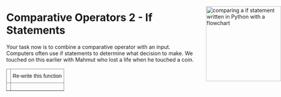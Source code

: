 # Comparative Operators 2 - If Statements
Your task now is to combine a comparative operator with an input. Computers often use if statements to determine what decision to make. We touched on this earlier with Mahmut who lost a life when he touched a coin.

<a href="https://github.com/learnICT/PythonBeginnersWorkbook/blob/main/images/if_statements.svg">
<img style="position: absolute; top: 76px; right: 0; border: 0" height="200px" alt="comparing a if statement written in Python with a flowchart" 
src="https://github.com/learnICT/PythonBeginnersWorkbook/blob/main/images/if_statements.svg?sanitize=true"></a>

<style type="text/css">
.tg  {border-collapse:collapse;border-spacing:0;}
.tg td{border-color:black;border-style:solid;border-width:1px;font-family:Arial, sans-serif;font-size:14px;
  overflow:hidden;padding:10px 5px;word-break:normal;}
.tg th{border-color:black;border-style:solid;border-width:1px;font-family:Arial, sans-serif;font-size:14px;
  font-weight:normal;overflow:hidden;padding:10px 5px;word-break:normal;}
.tg .tg-dvpl{border-color:inherit;text-align:right;vertical-align:top}
.tg .tg-0pky{border-color:inherit;text-align:left;vertical-align:top}
</style>
<table class="tg">
<thead>
  <tr>
    <th class="tg-dvpl"></th>
    <th class="tg-dvpl">Re-write this function</th>
  </tr>
</thead>
<tbody>
  <tr>
    <td class="tg-0pky"></td>
    <td class="tg-0pky"></td>
  </tr>
</tbody>
</table>

